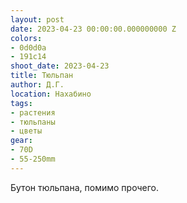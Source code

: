 ```yaml
---
layout: post
date: 2023-04-23 00:00:00.000000000 Z
colors:
- 0d0d0a
- 191c14
shoot_date: 2023-04-23
title: Тюльпан
author: Д.Г.
location: Нахабино
tags:
- растения
- тюльпаны
- цветы
gear:
- 70D
- 55-250mm
---
```

Бутон тюльпана, помимо прочего.

